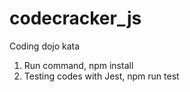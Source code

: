 # codecracker_js
Coding dojo kata

1. Run command, npm install
2. Testing codes with Jest, npm run test
